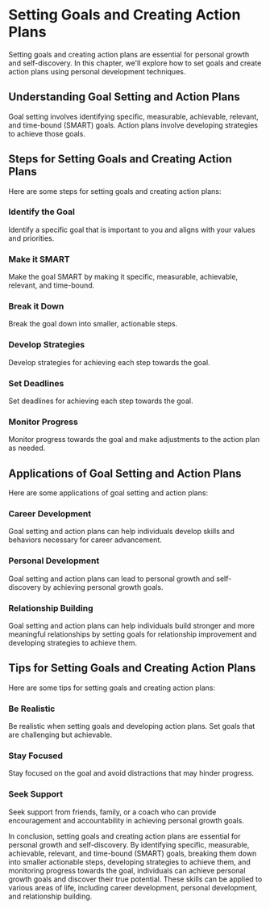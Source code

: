 Setting Goals and Creating Action Plans
==========================================================================================

Setting goals and creating action plans are essential for personal growth and self-discovery. In this chapter, we'll explore how to set goals and create action plans using personal development techniques.

Understanding Goal Setting and Action Plans
-------------------------------------------

Goal setting involves identifying specific, measurable, achievable, relevant, and time-bound (SMART) goals. Action plans involve developing strategies to achieve those goals.

Steps for Setting Goals and Creating Action Plans
-------------------------------------------------

Here are some steps for setting goals and creating action plans:

### Identify the Goal

Identify a specific goal that is important to you and aligns with your values and priorities.

### Make it SMART

Make the goal SMART by making it specific, measurable, achievable, relevant, and time-bound.

### Break it Down

Break the goal down into smaller, actionable steps.

### Develop Strategies

Develop strategies for achieving each step towards the goal.

### Set Deadlines

Set deadlines for achieving each step towards the goal.

### Monitor Progress

Monitor progress towards the goal and make adjustments to the action plan as needed.

Applications of Goal Setting and Action Plans
---------------------------------------------

Here are some applications of goal setting and action plans:

### Career Development

Goal setting and action plans can help individuals develop skills and behaviors necessary for career advancement.

### Personal Development

Goal setting and action plans can lead to personal growth and self-discovery by achieving personal growth goals.

### Relationship Building

Goal setting and action plans can help individuals build stronger and more meaningful relationships by setting goals for relationship improvement and developing strategies to achieve them.

Tips for Setting Goals and Creating Action Plans
------------------------------------------------

Here are some tips for setting goals and creating action plans:

### Be Realistic

Be realistic when setting goals and developing action plans. Set goals that are challenging but achievable.

### Stay Focused

Stay focused on the goal and avoid distractions that may hinder progress.

### Seek Support

Seek support from friends, family, or a coach who can provide encouragement and accountability in achieving personal growth goals.

In conclusion, setting goals and creating action plans are essential for personal growth and self-discovery. By identifying specific, measurable, achievable, relevant, and time-bound (SMART) goals, breaking them down into smaller actionable steps, developing strategies to achieve them, and monitoring progress towards the goal, individuals can achieve personal growth goals and discover their true potential. These skills can be applied to various areas of life, including career development, personal development, and relationship building.
